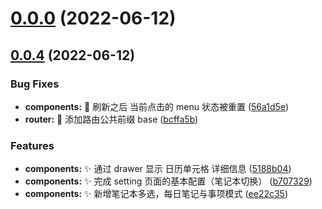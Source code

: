 # [0.0.0](https://github.com/langyamu/siyuan-calendar/compare/v0.0.4...v0.0.0) (2022-06-12)



## [0.0.4](https://github.com/langyamu/siyuan-calendar/compare/b707329a7a749c73ff3fb2c50cd403d4d8b03437...v0.0.4) (2022-06-12)


### Bug Fixes

* **components:** :bug: 刷新之后 当前点击的 menu 状态被重置 ([56a1d5e](https://github.com/langyamu/siyuan-calendar/commit/56a1d5e92624019617f2774642bbe44968033f37))
* **router:** :bug: 添加路由公共前缀 base ([bcffa5b](https://github.com/langyamu/siyuan-calendar/commit/bcffa5b4ee0c624dd02c73ec1088b94a75295b18))


### Features

* **components:** :sparkles: 通过 drawer 显示 日历单元格 详细信息 ([5188b04](https://github.com/langyamu/siyuan-calendar/commit/5188b0476cb99e91cc28c3a232dd3302650048bf))
* **components:** :sparkles: 完成 setting 页面的基本配置（笔记本切换） ([b707329](https://github.com/langyamu/siyuan-calendar/commit/b707329a7a749c73ff3fb2c50cd403d4d8b03437))
* **components:** :sparkles: 新增笔记本多选，每日笔记与事项模式 ([ee22c35](https://github.com/langyamu/siyuan-calendar/commit/ee22c35bc40d2248670ed34254bc7dcaaa978ba8))



